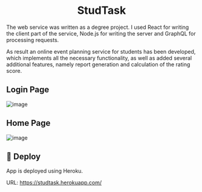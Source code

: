 <h1 align="center">
  StudTask
</h1>

The web service was written as a degree project. I used React for writing the client part of the service, Node.js for writing the server and GraphQL for processing requests.

As result an online event planning service for students has been developed,
which implements all the necessary functionality, as well as added several additional
features, namely report generation and calculation of the rating score.

## Login Page

![image](https://user-images.githubusercontent.com/36084349/131499096-c91b2f0f-65ca-4d42-8b2f-1a964c3d096a.png)

## Home Page

![image](https://user-images.githubusercontent.com/36084349/131499370-57f788ff-622b-4329-95e9-16bc2a38acbb.png)

## 💫 Deploy

App is deployed using Heroku.

URL: https://studtask.herokuapp.com/
